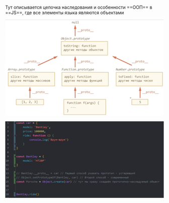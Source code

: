 
Тут описывается цепочка наследования и особенности ==ООП== в ==JS==, где все элементы языка являются объектами

![](_png/Pasted%20image%2020220908195526.png)



![](_png/Pasted%20image%2020220908195532.png)